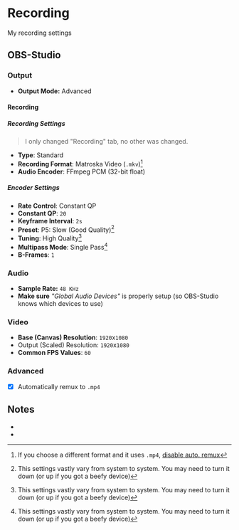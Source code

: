 # Recording

My recording settings

## OBS-Studio

### Output

- **Output Mode:** Advanced

#### Recording

##### Recording Settings

> I only changed "Recording" tab, no other was changed.

- **Type**: Standard
- **Recording Format**: Matroska Video (`.mkv`)[^1]
- **Audio Encoder**: FFmpeg PCM (32-bit float)

##### Encoder Settings

- **Rate Control**: Constant QP
- **Constant QP**: `20`
- **Keyframe Interval**: `2s`
- **Preset**: P5: Slow (Good Quality)[^2]
- **Tuning**: High Quality[^2]
- **Multipass Mode**: Single Pass[^2]
- **B-Frames**: `1`

### Audio

- **Sample Rate:** `48 KHz`
- **Make sure** _"Global Audio Devices"_ is properly setup (so OBS-Studio knows which devices to use)

### Video

- **Base (Canvas) Resolution**: `1920`x`1080`
- Output (Scaled) Resolution: `1920`x`1080`
- **Common FPS Values**: `60`

### Advanced

- [X] Automatically remux to `.mp4`

## Notes

- [^1]: If you choose a different format and it uses `.mp4`, [disable auto. remux](#advanced)
- [^2]: This settings vastly vary from system to system. You may need to turn it down (or up if you got a beefy device)
